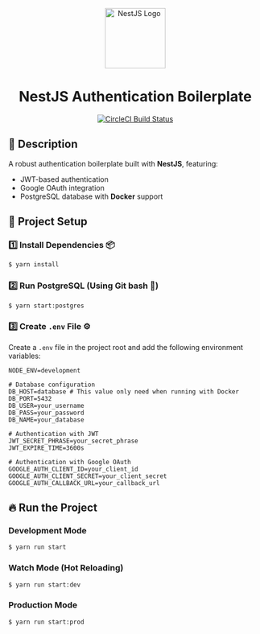 <p align="center">
  <a href="http://nestjs.com/" target="blank">
    <img src="https://nestjs.com/img/logo-small.svg" width="120" alt="NestJS Logo" />
  </a>
</p>

<h1 align="center">NestJS Authentication Boilerplate</h1>

<p align="center">
  <a href="https://circleci.com/gh/nestjs/nest">
    <img src="https://img.shields.io/circleci/build/github/nestjs/nest/master?token=abc123def456" alt="CircleCI Build Status" />
  </a>
</p>

## 📌 Description

A robust authentication boilerplate built with **NestJS**, featuring:
- JWT-based authentication
- Google OAuth integration
- PostgreSQL database with **Docker** support

## 🚀 Project Setup

### 1️⃣ Install Dependencies 📦
```bash
$ yarn install
```

### 2️⃣ Run PostgreSQL (Using Git bash 🐧)
```bash
$ yarn start:postgres
```

### 3️⃣ Create `.env` File ⚙️
Create a `.env` file in the project root and add the following environment variables:

```env
NODE_ENV=development

# Database configuration
DB_HOST=database # This value only need when running with Docker 
DB_PORT=5432
DB_USER=your_username
DB_PASS=your_password
DB_NAME=your_database

# Authentication with JWT
JWT_SECRET_PHRASE=your_secret_phrase
JWT_EXPIRE_TIME=3600s

# Authentication with Google OAuth
GOOGLE_AUTH_CLIENT_ID=your_client_id
GOOGLE_AUTH_CLIENT_SECRET=your_client_secret
GOOGLE_AUTH_CALLBACK_URL=your_callback_url
```

## 🔥 Run the Project

### Development Mode
```bash
$ yarn run start
```

### Watch Mode (Hot Reloading)
```bash
$ yarn run start:dev
```

### Production Mode
```bash
$ yarn run start:prod
```
